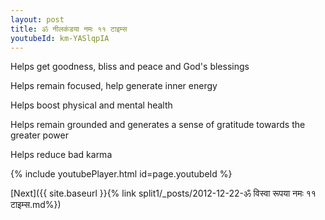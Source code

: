 ```yaml
---
layout: post
title: ॐ नीलकंडया नमः ११ टाइम्स
youtubeId: km-YASlqpIA
---
```

 
 
Helps get goodness, bliss and peace and God's blessings
 
Helps remain focused, help generate inner energy 
 
Helps boost physical and mental health 
 
Helps remain grounded and generates a sense of gratitude towards the greater power 
 
Helps reduce bad karma
 
 
 
 


{% include youtubePlayer.html id=page.youtubeId %}
 
[Next]({{ site.baseurl }}{% link  split1/_posts/2012-12-22-ॐ विस्वा रूपया नमः ११ टाइम्स.md%})
 
